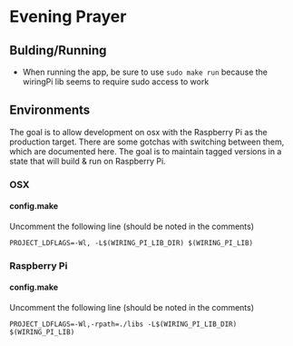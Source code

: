 Evening Prayer
==============

## Bulding/Running

 * When running the app, be sure to use `sudo make run` because the wiringPi lib seems to require sudo access to work

## Environments

The goal is to allow development on osx with the Raspberry Pi as the production target. There are some gotchas with switching between them, which are documented here. The goal is to maintain tagged versions in a state that will build & run on Raspberry Pi.

### OSX

#### config.make

Uncomment the following line (should be noted in the comments)

	PROJECT_LDFLAGS=-Wl, -L$(WIRING_PI_LIB_DIR) $(WIRING_PI_LIB)

### Raspberry Pi


#### config.make

Uncomment the following line (should be noted in the comments)

	PROJECT_LDFLAGS=-Wl,-rpath=./libs -L$(WIRING_PI_LIB_DIR) $(WIRING_PI_LIB)
